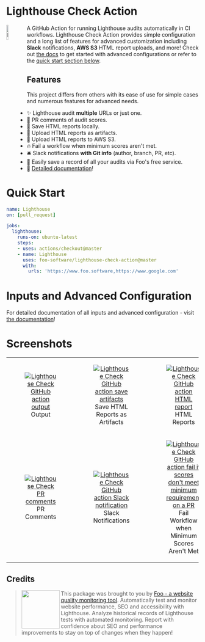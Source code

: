 # Lighthouse Check Action

<img alt="Lighthouse" src="https://lighthouse-check.s3.amazonaws.com/images/lighthouse-600x600.png" width="10%" align="left" />
<p>A GitHub Action for running Lighthouse audits automatically in CI workflows. Lighthouse Check Action provides simple configuration and a long list of features for advanced customization including <strong>Slack</strong> notifications, <strong>AWS S3</strong> HTML report uploads, and more! Check out <a href="https://www.foo.software/docs/lighthouse-check-github-action/intro">the docs</a> to get started with advanced configurations or refer to the <a href="#quick-start">quick start section below</a>.</p>

## Features

This project differs from others with its ease of use for simple cases and numerous features for advanced needs.

- ✨ Lighthouse audit **multiple** URLs or just one.
- 💬 PR comments of audit scores.
- 🎉 Save HTML reports locally.
- 💖 Upload HTML reports as artifacts.
- 🙌 Upload HTML reports to AWS S3.
- 🔥 Fail a workflow when minimum scores aren't met.
- 🛎️ Slack notifications **with Git info** (author, branch, PR, etc).
- 💎 Easily save a record of all your audits via Foo's free service.
- 🤗 [Detailed documentation](https://www.foo.software/docs/lighthouse-check-github-action/intro)!

# Quick Start

```yaml
name: Lighthouse
on: [pull_request]

jobs:
  lighthouse:
    runs-on: ubuntu-latest
    steps:
    - uses: actions/checkout@master
    - name: Lighthouse
      uses: foo-software/lighthouse-check-action@master
      with:
        urls: 'https://www.foo.software,https://www.google.com'
```

# Inputs and Advanced Configuration

For detailed documentation of all inputs and advanced configuration - visit [the documentation](https://www.foo.software/docs/lighthouse-check-github-action/intro)!

# Screenshots

<table>
  <tr>
    <td align="center" width="33.3333333333333%">
      <figure>
        <a href="https://lighthouse-check.s3.amazonaws.com/images/github-actions/github-action-lighthouse-check-output.png">
          <img alt="Lighthouse Check GitHub action output" src="https://lighthouse-check.s3.amazonaws.com/images/github-actions/github-action-lighthouse-check-output.png" />
        </a>
        <figcaption>
          Output
        </figcaption>
      </figure>
    </td>
    <td align="center" width="33.3333333333333%">
      <figure>
        <a href="https://lighthouse-check.s3.amazonaws.com/images/github-actions/github-action-lighthouse-check-artifacts.png">
          <img alt="Lighthouse Check GitHub action save artifacts" src="https://lighthouse-check.s3.amazonaws.com/images/github-actions/github-action-lighthouse-check-artifacts.png" />
        </a>
        <figcaption>
          Save HTML Reports as Artifacts
        </figcaption>
      </figure>
    </td>
    <td align="center" width="33.3333333333333%">
      <figure>
        <a href="https://lighthouse-check.s3.amazonaws.com/images/github-actions/github-action-lighthouse-check-lighthouse-report.png">
          <img alt="Lighthouse Check GitHub action HTML report" src="https://lighthouse-check.s3.amazonaws.com/images/github-actions/lighthouse-report.png" />
        </a>
        <figcaption>
          HTML Reports
        </figcaption>
      </figure>
    </td>
  </tr>
  <tr>
    <td align="center" width="33.3333333333333%">
      <figure>
        <a href="https://lighthouse-check.s3.amazonaws.com/images/lighthouse-check-pr-comment.png">
          <img alt="Lighthouse Check PR comments" src="https://lighthouse-check.s3.amazonaws.com/images/lighthouse-check-pr-comment.png"/>
        </a>
        <figcaption>
          PR Comments
        </figcaption>
      </figure>
    </td>
    <td align="center" width="33.3333333333333%">
      <figure>
        <a href="https://lighthouse-check.s3.amazonaws.com/images/github-actions/github-action-lighthouse-check-slack.png">
          <img alt="Lighthouse Check GitHub action Slack notification" src="https://lighthouse-check.s3.amazonaws.com/images/github-actions/github-action-lighthouse-check-slack.png" />
        </a>
        <figcaption>
          Slack Notifications
        </figcaption>
      </figure>
    </td>
    <td align="center" width="33.3333333333333%">
      <figure>
        <a href="https://lighthouse-check.s3.amazonaws.com/images/github-actions/github-action-lighthouse-check-status-action-pr-fail.png">
          <img alt="Lighthouse Check GitHub action fail if scores don't meet minimum requirement on a PR" src="https://lighthouse-check.s3.amazonaws.com/images/github-actions/github-action-lighthouse-check-status-action-pr-fail.png" />
        </a>
        <figcaption>
          Fail Workflow when Minimum Scores Aren't Met
        </figcaption>
      </figure>
    </td>
  </tr>
</table>

## Credits

> <img src="https://lighthouse-check.s3.amazonaws.com/images/logo-simple-blue-light-512.png" width="100" height="100" align="left" /> This package was brought to you by [Foo - a website quality monitoring tool](https://www.foo.software). Automatically test and monitor website performance, SEO and accessibility with Lighthouse. Analyze historical records of Lighthouse tests with automated monitoring. Report with confidence about SEO and performance improvements to stay on top of changes when they happen!
